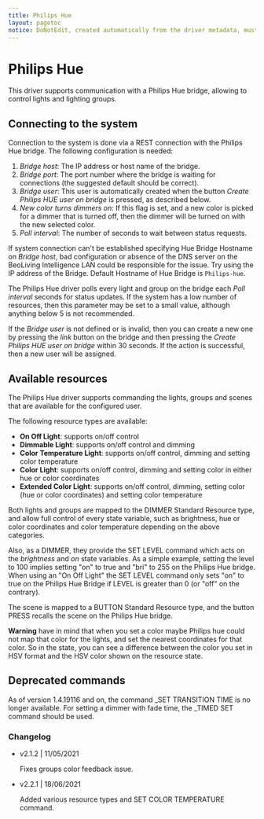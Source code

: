```yaml
---
title: Philips Hue
layout: pagetoc
notice: DoNotEdit, created automatically from the driver metadata, must be updated on the driver itself
---
```

Philips Hue
===============================

This driver supports communication with a Philips Hue bridge,
allowing to control lights and lighting groups.

Connecting to the system
--------------------------------

Connection to the system is done via a REST connection with the
Philips Hue bridge. The following configuration is needed:

 1. *Bridge host*: The IP address or host name of the bridge.
 2. *Bridge port*: The port number where the bridge is waiting for
connections (the suggested default should be correct).
 3. *Bridge user*: This user is automatically created when the button
    *Create Philips HUE user on bridge* is pressed, as described below.
 4. *New color turns dimmers on*: If this flag is set, and a new color
is picked for a dimmer that is turned off, then the dimmer will be
turned on with the new selected color.
 5. *Poll interval*: The number of seconds to wait between status
requests.

If system connection can't be established specifying Hue Bridge Hostname on *Bridge host*, bad configuration or absence of the DNS server on the BeoLiving Intelligence LAN could be responsible for the issue. Try using the IP address of the Bridge. Default Hostname of Hue Bridge is ```Philips-hue```.

The Philips Hue driver polls every light and group on the bridge each
*Poll interval* seconds for status updates. If the system has a low
number of resources, then this parameter may be set to a small value,
although anything below 5 is not recommended.

If the *Bridge user* is not defined or is invalid, then you can create a new
one by pressing the *link* button on the bridge and then pressing the *Create
Philips HUE user on bridge* within 30 seconds. If the action is successful,
then a new user will be assigned.

Available resources
--------------------------------

The Philips Hue driver supports commanding the lights, groups
and scenes that are available for the configured user.

The following resource types are available:
+ **On Off Light**: supports on/off control
+ **Dimmable Light**: supports on/off control and dimming
+ **Color Temperature Light**: supports on/off control, dimming and setting color temperature
+ **Color Light**: supports on/off control, dimming and setting color in either hue or color coordinates
+ **Extended Color Light**: supports on/off control, dimming, setting color (hue or color coordinates) and setting color temperature

Both lights and groups are mapped to the DIMMER Standard Resource
type, and allow full control of every state variable, such as
brightness, hue or color coordinates and color temperature depending on the above categories. 

Also, as a DIMMER, they provide the SET LEVEL command which acts
on the *brightness* and *on* state variables. As a simple example,
setting the level to 100 implies setting "on" to true and "bri" to
255 on the Philips Hue bridge. 
When using an "On Off Light" the SET LEVEL command only sets "on" to true on the Philips Hue Bridge if LEVEL is greater than 0 (or "off" on the contrary). 

The scene is mapped to a BUTTON Standard Resource type, and the button
PRESS recalls the scene on the Philips Hue bridge.

**Warning** have in mind that when you set a color maybe Philips hue could not map
that color for the lights, and set the nearest coordinates for that color. So in the state, you can see a difference between the color you set in HSV format and the HSV color shown on the resource state.

Deprecated commands
--------------------------------
As of version 1.4.19116 and on, the command _SET TRANSITION TIME
is no longer available. For setting a dimmer with fade time,
the _TIMED SET command should be used.

### Changelog

 - v2.1.2 | 11/05/2021

    Fixes groups color feedback issue.
 - v2.2.1 | 18/06/2021

    Added various resource types and SET COLOR TEMPERATURE command.